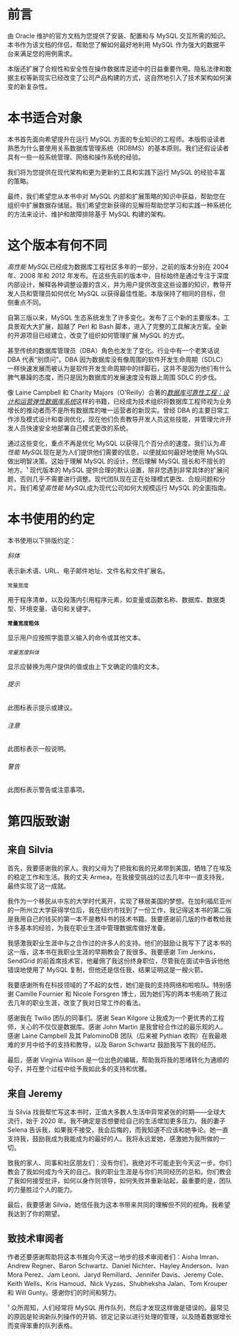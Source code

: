 # 前言

由 Oracle 维护的官方文档为您提供了安装、配置和与 MySQL 交互所需的知识。本书作为该文档的伴侣，帮助您了解如何最好地利用 MySQL 作为强大的数据平台来满足您的用例需求。

本版还扩展了合规性和安全性在操作数据库足迹中的日益重要作用。隐私法律和数据主权等新现实已经改变了公司产品构建的方式，这自然地引入了技术架构如何演变的新复杂性。

# 本书适合对象

本书首先面向希望提升在运行 MySQL 方面的专业知识的工程师。本版假设读者熟悉为什么要使用关系数据库管理系统（RDBMS）的基本原则。我们还假设读者具有一些一般系统管理、网络和操作系统的经验。

我们将为您提供在现代架构和更为更新的工具和实践下运行 MySQL 的经验丰富的策略。

最终，我们希望您从本书中对 MySQL 内部和扩展策略的知识中获益，帮助您在组织中扩展数据存储层。我们希望您新获得的见解将帮助您学习和实践一种系统化的方法来设计、维护和故障排除基于 MySQL 构建的架构。

# 这个版本有何不同

*高性能 MySQL*已经成为数据库工程社区多年的一部分，之前的版本分别在 2004 年、2008 年和 2012 年发布。在这些先前的版本中，目标始终是通过专注于深度内部设计，解释各种调整设置的含义，并为用户提供改变这些设置的知识，教导开发人员和管理员如何优化 MySQL 以获得最佳性能。本版保持了相同的目标，但侧重点不同。

自第三版以来，MySQL 生态系统发生了许多变化。发布了三个新的主要版本。工具景观大大扩展，超越了 Perl 和 Bash 脚本，进入了完整的工具解决方案。全新的开源项目已经建立，改变了组织如何管理扩展 MySQL 的方式。

甚至传统的数据库管理员（DBA）角色也发生了变化。行业中有一个老笑话说 DBA 代表“别烦问”。DBA 因为数据库没有像周围的软件开发生命周期（SDLC）一样快速发展而被认为是软件开发生命周期中的绊脚石，这并不是因为他们有什么脾气暴躁的态度，而只是因为数据库的发展速度没有跟上周围 SDLC 的步伐。

像 Laine Campbell 和 Charity Majors（O'Reilly）合著的[*数据库可靠性工程：设计和运营弹性数据库系统*](https://oreil.ly/IJkxU)这样的书籍，已经成为技术组织将数据库工程师视为业务增长的推动者而不是所有数据库的唯一运营者的新现实。曾经 DBA 的主要日常工作涉及模式设计和查询优化，现在他们负责教导开发人员这些技能，并管理允许开发人员快速安全地部署自己模式更改的系统。

通过这些变化，重点不再是优化 MySQL 以获得几个百分点的速度。我们认为*高性能 MySQL*现在是为人们提供他们需要的信息，以便就如何最好地使用 MySQL 做出明智决策。这始于理解 MySQL 的设计，然后理解 MySQL 擅长和不擅长的地方。¹ 现代版本的 MySQL 提供合理的默认设置，除非您遇到非常具体的扩展问题，否则几乎不需要进行调整。现代团队现在正在处理模式更改、合规问题和分片。我们希望*高性能 MySQL*成为现代公司如何大规模运行 MySQL 的全面指南。

# 本书使用的约定

本书使用以下排版约定：

*斜体*

表示新术语、URL、电子邮件地址、文件名和文件扩展名。

`常量宽度`

用于程序清单，以及段落内引用程序元素，如变量或函数名称、数据库、数据类型、环境变量、语句和关键字。

**`常量宽度粗体`**

显示用户应按照字面意义输入的命令或其他文本。

*`常量宽度斜体`*

显示应替换为用户提供的值或由上下文确定的值的文本。

###### 提示

此图标表示提示或建议。

###### 注意

此图标表示一般说明。

###### 警告

此图标表示警告或注意事项。

# 第四版致谢

## 来自 Silvia

首先，我要感谢我的家人。我的父母为了把我和我的兄弟带到美国，牺牲了在埃及的稳定工作和生活。我的丈夫 Armea，在我接受挑战的过去几年中一直支持我，最终实现了这一成就。

我作为一个移民从中东的大学时代离开，实现了移居美国的梦想。在加利福尼亚州的一所州立大学获得学位后，我在纽约市找到了一份工作，我记得这本书的第二版是我用自己的钱买的第一本不是教科书的技术书籍。我要感谢前几版的作者教给我许多基本的经验，为我在职业生涯中管理数据库做好准备。

我感激我职业生涯中与之合作过的许多人的支持。他们的鼓励让我写下了这本书的这一版，这本书在我职业生涯的早期教会了我很多。我要感谢 Tim Jenkins，SendGrid 的前首席技术官，他雇佣了我这份终身职位，尽管我在面试中告诉他他错误地使用了 MySQL 复制，但他还是信任我，结果证明这是一艘火箭。

我要感谢所有在科技领域的了不起的女性，她们是我的支持网络和啦啦队。特别感谢 Camille Fournier 和 Nicole Forsgren 博士，因为她们写的两本书影响了我过去几年的职业生涯，改变了我对日常工作的看法。

感谢我在 Twilio 团队的同事们。感谢 Sean Kilgore 让我成为一个更优秀的工程师，关心的不仅仅是数据库。感谢 John Martin 是我曾经合作过的最乐观的人。感谢 Laine Campbell 及其 PalominoDB 团队（后来被 Pythian 收购）在我最艰难的岁月中给予的支持和教导，以及 Baron Schwartz 鼓励我写下我的经历。

最后，感谢 Virginia Wilson 是一位出色的编辑，帮助我将我的思绪转化为通顺的句子，并在整个过程中给予我如此多的支持和优雅。

## 来自 Jeremy

当 Silvia 找我帮忙写这本书时，正值大多数人生活中异常紧张的时期——全球大流行，始于 2020 年。我不确定是否想要给自己的生活增加更多压力。我的妻子 Selena 告诉我，如果我不接受，我会后悔的，而我知道不应该和她争论。她一直支持我，鼓励我成为我能成为的最好的人。我将永远爱她，感激她为我所做的一切。

致我的家人、同事和社区朋友们：没有你们，我绝对不可能走到今天这一步。你们教会了我如何成为今天的自己。我的职业生涯是与你们共同经历的总和。你们教会了我如何接受批评，如何以身作则领导，如何失败并重新站起，最重要的是，团队的力量胜过个人的能力。

最后，我要感谢 Silvia，她信任我为这本书带来共同的理解但不同的视角。我希望我达到了你的期望。

## 致技术审阅者

作者还要感谢帮助将这本书推向今天这一地步的技术审阅者们：Aisha Imran、Andrew Regner、Baron Schwartz、Daniel Nichter、Hayley Anderson、Ivan Mora Perez、Jam Leoni、Jaryd Remillard、Jennifer Davis、Jeremy Cole、Keith Wells、Kris Hamoud、Nick Vyzas、Shubheksha Jalan、Tom Krouper 和 Will Gunty。感谢你们的时间和努力。

¹ 众所周知，人们经常将 MySQL 用作队列，然后才发现这样做是错误的。最常见的原因是轮询新队列操作的开销、锁定记录以进行处理的管理，以及随着数据增长而变得笨重的队列表格。
